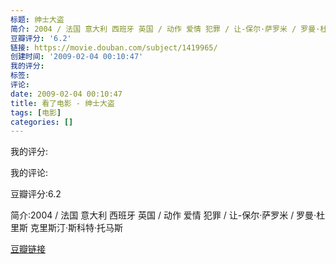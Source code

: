 ```yaml
---
标题: 绅士大盗
简介: 2004 / 法国 意大利 西班牙 英国 / 动作 爱情 犯罪 / 让-保尔·萨罗米 / 罗曼·杜里斯 克里斯汀·斯科特·托马斯
豆瓣评分: '6.2'
链接: https://movie.douban.com/subject/1419965/
创建时间: '2009-02-04 00:10:47'
我的评分:
标签:
评论:
date: 2009-02-04 00:10:47
title: 看了电影 - 绅士大盗
tags: [电影]
categories: []
---
```


我的评分:

我的评论:

豆瓣评分:6.2

简介:2004 / 法国 意大利 西班牙 英国 / 动作 爱情 犯罪 / 让-保尔·萨罗米 / 罗曼·杜里斯 克里斯汀·斯科特·托马斯

[豆瓣链接](https://movie.douban.com/subject/1419965/)

